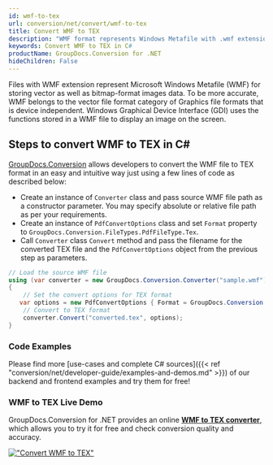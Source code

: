 ```yaml
---
id: wmf-to-tex
url: conversion/net/convert/wmf-to-tex
title: Convert WMF to TEX
description: "WMF format represents Windows Metafile with .wmf extension. Learn how to convert WMF to TEX file programmatically in C# language using GroupDocs.Conversion for .NET library."
keywords: Convert WMF to TEX in C#
productName: GroupDocs.Conversion for .NET
hideChildren: False
---
```


Files with WMF extension represent Microsoft Windows Metafile (WMF) for storing vector as well as bitmap-format images data. To be more accurate, WMF belongs to the vector file format category of Graphics file formats that is device independent. Windows Graphical Device Interface (GDI) uses the functions stored in a WMF file to display an image on the screen.

## Steps to convert WMF to TEX in C#

[GroupDocs.Conversion](https://products.groupdocs.com/conversion/net) allows developers to convert the WMF file to TEX format in an easy and intuitive way just using a few lines of code as described below:

* Create an instance of `Converter` class and pass source WMF file path as a constructor parameter. You may specify absolute or relative file path as per your requirements. 
* Create an instance of `PdfConvertOptions` class and set `Format` property to `GroupDocs.Conversion.FileTypes.PdfFileType.Tex`.
* Call `Converter` class `Convert` method and pass the filename for the converted TEX file and the `PdfConvertOptions` object from the previous step as parameters.

```csharp
// Load the source WMF file
using (var converter = new GroupDocs.Conversion.Converter("sample.wmf"))
{
    // Set the convert options for TEX format
   var options = new PdfConvertOptions { Format = GroupDocs.Conversion.FileTypes.PdfFileType.Tex };
    // Convert to TEX format
    converter.Convert("converted.tex", options);
}
```

### Code Examples

Please find more [use-cases and complete C# sources]({{< ref "conversion/net/developer-guide/examples-and-demos.md" >}}) of our backend and frontend examples and try them for free!

### WMF to TEX Live Demo

GroupDocs.Conversion for .NET provides an online [**WMF to TEX converter**](https://products.groupdocs.app/conversion/wmf-to-tex), which allows you to try it for free and check conversion quality and accuracy.

[!["Convert WMF to TEX"](conversion/net/images/convert-to-tex/convert-wmf-to-tex.png)](https://products.groupdocs.app/conversion/wmf-to-tex)